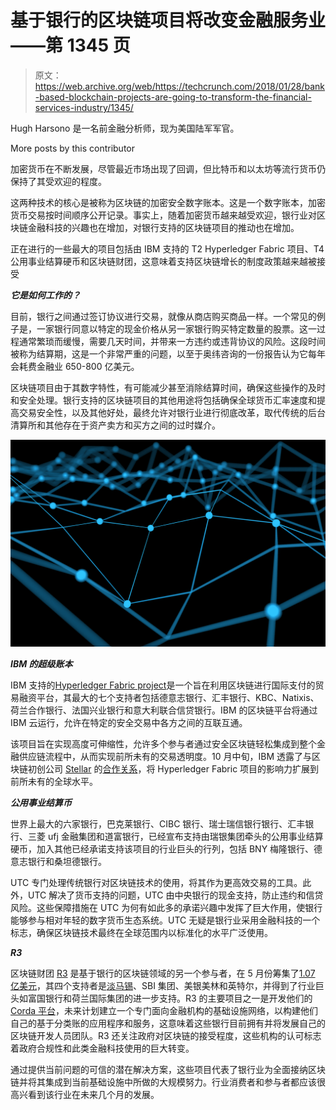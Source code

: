 # 基于银行的区块链项目将改变金融服务业——第 1345 页

> 原文：<https://web.archive.org/web/https://techcrunch.com/2018/01/28/bank-based-blockchain-projects-are-going-to-transform-the-financial-services-industry/1345/>

Hugh Harsono 是一名前金融分析师，现为美国陆军军官。

More posts by this contributor

加密货币在不断发展，尽管最近市场出现了回调，但比特币和以太坊等流行货币仍保持了其受欢迎的程度。

这两种技术的核心是被称为区块链的加密安全数字账本。这是一个数字账本，加密货币交易按时间顺序公开记录。事实上，随着加密货币越来越受欢迎，银行业对区块链金融科技的兴趣也在增加，对银行支持的区块链项目的推动也在增加。

正在进行的一些最大的项目包括由 IBM 支持的 T2 Hyperledger Fabric 项目、T4 公用事业结算硬币和区块链财团，这意味着支持区块链增长的制度政策越来越被接受

***它是如何工作的？***

目前，银行之间通过签订协议进行交易，就像从商店购买商品一样。一个常见的例子是，一家银行同意以特定的现金价格从另一家银行购买特定数量的股票。这一过程通常繁琐而缓慢，需要几天时间，并带来一方违约或违背协议的风险。这段时间被称为结算期，这是一个非常严重的问题，以至于奥纬咨询的一份报告认为它每年会耗费金融业 650-800 亿美元。

区块链项目由于其数字特性，有可能减少甚至消除结算时间，确保这些操作的及时和安全处理。银行支持的区块链项目的其他用途将包括确保全球货币汇率速度和提高交易安全性，以及其他好处，最终允许对银行业进行彻底改革，取代传统的后台清算所和其他存在于资产卖方和买方之间的过时媒介。

![](img/1cda16053a8f2c55729e1205421744bd.png)

***IBM 的超级账本***

IBM 支持的[Hyperledger Fabric project](https://web.archive.org/web/20200317203525/https://www.ibm.com/blockchain/hyperledger-fabric-support.html)是一个旨在利用区块链进行国际支付的贸易融资平台，其最大的七个支持者包括德意志银行、汇丰银行、KBC、Natixis、荷兰合作银行、法国兴业银行和意大利联合信贷银行。IBM 的区块链平台将通过 IBM 云运行，允许在特定的安全交易中各方之间的互联互通。

该项目旨在实现高度可伸缩性，允许多个参与者通过安全区块链轻松集成到整个金融供应链流程中，从而实现前所未有的交易透明度。10 月中旬，IBM 透露了与区块链初创公司 [Stellar](https://web.archive.org/web/20200317203525/https://www.stellar.org/) 的[合作关系](https://web.archive.org/web/20200317203525/https://www.coindesk.com/ibms-stellar-move-tech-giant-use-lumen-cryptocurrency-payments-rail/)，将 Hyperledger Fabric 项目的影响力扩展到前所未有的全球水平。

***公用事业结算币***

世界上最大的六家银行，巴克莱银行、CIBC 银行、瑞士瑞信银行银行、汇丰银行、三菱 ufj 金融集团和道富银行，已经宣布支持由瑞银集团牵头的公用事业结算硬币，加入其他已经承诺支持该项目的行业巨头的行列，包括 BNY 梅隆银行、德意志银行和桑坦德银行。

UTC 专门处理传统银行对区块链技术的使用，将其作为更高效交易的工具。此外，UTC 解决了货币支持的问题，UTC 由中央银行的现金支持，防止违约和信贷风险。这些保障措施在 UTC 为何有如此多的承诺兴趣中发挥了巨大作用，使银行能够参与相对年轻的数字货币生态系统。UTC 无疑是银行业采用金融科技的一个标志，确保区块链技术最终在全球范围内以标准化的水平广泛使用。

***R3***

区块链财团 [R3](https://web.archive.org/web/20200317203525/https://www.r3.com/) 是基于银行的区块链领域的另一个参与者，在 5 月份筹集了[1.07 亿美元](https://web.archive.org/web/20200317203525/https://beta.techcrunch.com/2017/05/23/blockchain-consortium-r3-raises-107-million/)，其四个支持者是[淡马锡](https://web.archive.org/web/20200317203525/http://www.temasek.com.sg/)、SBI 集团、美银美林和英特尔，并得到了行业巨头如富国银行和荷兰国际集团的进一步支持。R3 的主要项目之一是开发他们的 [Corda 平台](https://web.archive.org/web/20200317203525/https://www.americanbanker.com/news/r3-makes-code-for-financial-agreements-platform-open-source)，未来计划建立一个专门面向金融机构的基础设施网络，以构建他们自己的基于分类账的应用程序和服务，这意味着这些银行目前拥有并将发展自己的区块链开发人员团队。R3 还关注政府对区块链的接受程度，这些机构的认可标志着政府合规性和此类金融科技使用的巨大转变。

通过提供当前问题的可信的潜在解决方案，这些项目代表了银行业为全面接纳区块链并将其集成到当前基础设施中所做的大规模努力。行业消费者和参与者都应该很高兴看到该行业在未来几个月的发展。